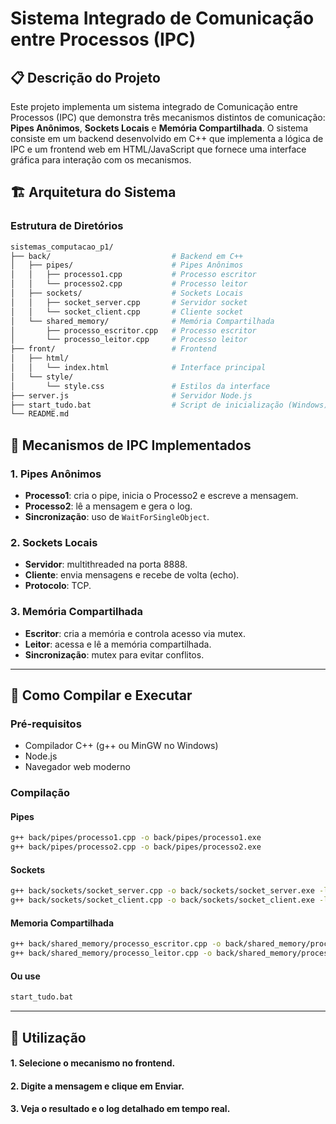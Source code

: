 # Sistema Integrado de Comunicação entre Processos (IPC)

## 📋 Descrição do Projeto

Este projeto implementa um sistema integrado de Comunicação entre Processos (IPC) que demonstra três mecanismos distintos de comunicação: **Pipes Anônimos**, **Sockets Locais** e **Memória Compartilhada**. O sistema consiste em um backend desenvolvido em C++ que implementa a lógica de IPC e um frontend web em HTML/JavaScript que fornece uma interface gráfica para interação com os mecanismos.

## 🏗️ Arquitetura do Sistema

### Estrutura de Diretórios

```bash
sistemas_computacao_p1/
├── back/                           # Backend em C++
│   ├── pipes/                      # Pipes Anônimos
│   │   ├── processo1.cpp           # Processo escritor
│   │   └── processo2.cpp           # Processo leitor
│   ├── sockets/                    # Sockets Locais
│   │   ├── socket_server.cpp       # Servidor socket
│   │   └── socket_client.cpp       # Cliente socket
│   └── shared_memory/              # Memória Compartilhada
│       ├── processo_escritor.cpp   # Processo escritor
│       └── processo_leitor.cpp     # Processo leitor
├── front/                          # Frontend
│   ├── html/
│   │   └── index.html              # Interface principal
│   └── style/
│       └── style.css               # Estilos da interface
├── server.js                       # Servidor Node.js
├── start_tudo.bat                  # Script de inicialização (Windows)
└── README.md
```

## 🔧 Mecanismos de IPC Implementados

### 1. Pipes Anônimos

-   **Processo1**: cria o pipe, inicia o Processo2 e escreve a mensagem.
-   **Processo2**: lê a mensagem e gera o log.
-   **Sincronização**: uso de `WaitForSingleObject`.

### 2. Sockets Locais

-   **Servidor**: multithreaded na porta 8888.
-   **Cliente**: envia mensagens e recebe de volta (echo).
-   **Protocolo**: TCP.

### 3. Memória Compartilhada

-   **Escritor**: cria a memória e controla acesso via mutex.
-   **Leitor**: acessa e lê a memória compartilhada.
-   **Sincronização**: mutex para evitar conflitos.

---

## 🚀 Como Compilar e Executar

### Pré-requisitos

-   Compilador C++ (g++ ou MinGW no Windows)
-   Node.js
-   Navegador web moderno

### Compilação

#### Pipes

```bash
g++ back/pipes/processo1.cpp -o back/pipes/processo1.exe
g++ back/pipes/processo2.cpp -o back/pipes/processo2.exe
```

#### Sockets

```bash
g++ back/sockets/socket_server.cpp -o back/sockets/socket_server.exe -lws2_32
g++ back/sockets/socket_client.cpp -o back/sockets/socket_client.exe -lws2_32
```

#### Memoria Compartilhada

```bash
g++ back/shared_memory/processo_escritor.cpp -o back/shared_memory/processo_escritor.exe
g++ back/shared_memory/processo_leitor.cpp -o back/shared_memory/processo_leitor.exe
```

#### Ou use

```bash
start_tudo.bat
```

---

## 🎯 Utilização

#### 1. Selecione o mecanismo no frontend.
#### 2. Digite a mensagem e clique em Enviar.
#### 3. Veja o resultado e o log detalhado em tempo real.
